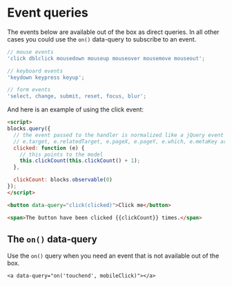 # Event queries

The events below are available out of the box as direct queries. In all other cases you could use the `on()` data-query to subscribe to an event.

```javascript
// mouse events
'click dblclick mousedown mouseup mouseover mousemove mouseout';

// keyboard events
'keydown keypress keyup';

// form events
'select, change, submit, reset, focus, blur';
```

And here is an example of using the click event:

```html
<script>
blocks.query({
  // the event passed to the handler is normalized like a jQuery event
  // e.target, e.relatedTarget, e.pageX, e.pageY, e.which, e.metaKey are normalized
  clicked: function (e) {
    // this points to the model
    this.clickCount(this.clickCount() + 1);
  },

  clickCount: blocks.observable(0)
});
</script>

<button data-query="click(clicked)">Click me</button>

<span>The button have been clicked {{clickCount}} times.</span>
```

## The `on()` data-query

Use the `on()` query when you need an event that is not available out of the box.

```
<a data-query="on('touchend', mobileClick)"></a>
```
